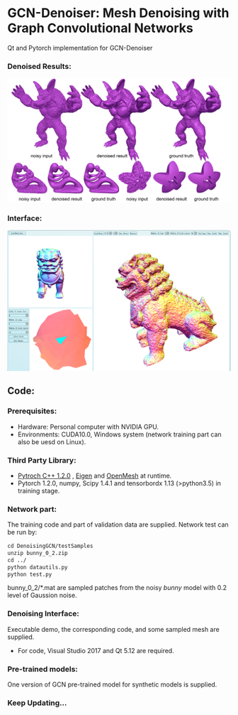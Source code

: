 # GCN-Denoiser: Mesh Denoising with Graph Convolutional Networks
Qt and Pytorch implementation for GCN-Denoiser

### Denoised Results:

![](/imgs/result.png)

### Interface:

![](/imgs/interface.png)

## Code:

### Prerequisites:

- Hardware: Personal computer with NVIDIA GPU.
- Environments: CUDA10.0, Windows system (network training part can also be uesd on Linux).

### Third Party Library:

- [Pytroch C++ 1.2.0](https://pytorch.org/) , [Eigen](http://eigen.tuxfamily.org/index.php?title=Main_Page) and [OpenMesh](https://www.graphics.rwth-aachen.de/software/openmesh/) at runtime.
- Pytorch 1.2.0, numpy, Scipy 1.4.1 and tensorbordx 1.13 (\>python3.5) in training stage.

### Network part:

The training code and part of validation data are supplied. Network test can be run by:

```
cd DenoisingGCN/testSamples
unzip bunny_0_2.zip
cd ../
python datautils.py
python test.py
```

bunny_0_2/*.mat are sampled patches from the noisy *bunny* model with 0.2 level of Gaussion noise.

### Denoising Interface:

Executable demo, the corresponding code, and some sampled mesh are supplied.

- For code, Visual Studio 2017 and Qt 5.12 are required.

### Pre-trained models:

One version of GCN pre-trained model for synthetic models is supplied.

### Keep Updating...